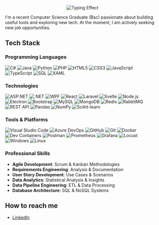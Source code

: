 <div align="center">
  <img src="https://readme-typing-svg.herokuapp.com?font=Fira+Code&duration=2000&pause=1000&color=778C76&center=true&vCenter=true&multiline=true&width=435&height=60&lines=Hi+there!+I'm+Mauran." alt="Typing Effect"/
<br>
</div>

I'm a recent Computer Science Graduate (Bsc) passionate about building useful tools and exploring new tech. At the moment, I am actively seeking new job opportunities.

## Tech Stack

### Programming Languages
![C#](https://img.shields.io/badge/C%23-239120?style=flat&logo=c-sharp&logoColor=white)
![Java](https://img.shields.io/badge/Java-007396?style=flat&logo=java&logoColor=white)
![Python](https://img.shields.io/badge/Python-3776AB?style=flat&logo=python&logoColor=white)
![PHP](https://img.shields.io/badge/PHP-777BB4?style=flat&logo=php&logoColor=white)
![HTML5](https://img.shields.io/badge/HTML5-E34F26?style=flat&logo=html5&logoColor=white)
![CSS3](https://img.shields.io/badge/CSS3-1572B6?style=flat&logo=css3&logoColor=white)
![JavaScript](https://img.shields.io/badge/JavaScript-F7DF1E?style=flat&logo=javascript&logoColor=black)
![TypeScript](https://img.shields.io/badge/TypeScript-3178C6?style=flat&logo=typescript&logoColor=white)
![SQL](https://img.shields.io/badge/SQL-003B57?style=flat&logo=postgresql&logoColor=white)
![XAML](https://img.shields.io/badge/XAML-0C54C2?style=flat&logo=xaml&logoColor=white)

### Technologies
![ASP.NET](https://img.shields.io/badge/ASP.NET-512BD4?style=flat&logo=.net&logoColor=white)
![.NET](https://img.shields.io/badge/.NET-512BD4?style=flat&logo=.net&logoColor=white)
![WPF](https://img.shields.io/badge/WPF-5C2D91?style=flat&logo=windows&logoColor=white)
![React](https://img.shields.io/badge/React-61DAFB?style=flat&logo=react&logoColor=black)
![Laravel](https://img.shields.io/badge/Laravel-FF2D20?style=flat&logo=laravel&logoColor=white)
![Svelte](https://img.shields.io/badge/Svelte-FF3E00?style=flat&logo=svelte&logoColor=white)
![Node.js](https://img.shields.io/badge/Node.js-339933?style=flat&logo=node.js&logoColor=white)
![Electron](https://img.shields.io/badge/Electron-47848F?style=flat&logo=electron&logoColor=white)
![Bootstrap](https://img.shields.io/badge/Bootstrap-7952B3?style=flat&logo=bootstrap&logoColor=white)
![MySQL](https://img.shields.io/badge/MySQL-4479A1?style=flat&logo=mysql&logoColor=white)
![MongoDB](https://img.shields.io/badge/MongoDB-47A248?style=flat&logo=mongodb&logoColor=white)
![Redis](https://img.shields.io/badge/Redis-DC382D?style=flat&logo=redis&logoColor=white)
![RabbitMQ](https://img.shields.io/badge/RabbitMQ-FF6600?style=flat&logo=rabbitmq&logoColor=white)
![REST API](https://img.shields.io/badge/REST%20API-02569B?style=flat&logo=rest&logoColor=white)
![Pandas](https://img.shields.io/badge/Pandas-150458?style=flat&logo=pandas&logoColor=white)
![NumPy](https://img.shields.io/badge/NumPy-013243?style=flat&logo=numpy&logoColor=white)
![Scikit-learn](https://img.shields.io/badge/Scikit--learn-F7931E?style=flat&logo=scikit-learn&logoColor=white)

### Tools & Platforms
![Visual Studio Code](https://img.shields.io/badge/VS%20Code-007ACC?style=flat&logo=visual-studio-code&logoColor=white)
![Azure DevOps](https://img.shields.io/badge/Azure%20DevOps-0078D7?style=flat&logo=azure-devops&logoColor=white)
![GitHub](https://img.shields.io/badge/GitHub-181717?style=flat&logo=github&logoColor=white)
![Git](https://img.shields.io/badge/Git-F05032?style=flat&logo=git&logoColor=white)
![Docker](https://img.shields.io/badge/Docker-2496ED?style=flat&logo=docker&logoColor=white)
![Dev Containers](https://img.shields.io/badge/Dev%20Containers-2496ED?style=flat&logo=docker&logoColor=white)
![Postman](https://img.shields.io/badge/Postman-FF6C37?style=flat&logo=postman&logoColor=white)
![Prometheus](https://img.shields.io/badge/Prometheus-E6522C?style=flat&logo=prometheus&logoColor=white)
![Grafana](https://img.shields.io/badge/Grafana-F46800?style=flat&logo=grafana&logoColor=white)
![Locust](https://img.shields.io/badge/Locust-00C853?style=flat&logo=locust&logoColor=white)
![Windows](https://img.shields.io/badge/Windows-0078D6?style=flat&logo=windows&logoColor=white)
![Linux](https://img.shields.io/badge/Linux-FCC624?style=flat&logo=linux&logoColor=black)

### Professional Skills
- **Agile Development**: Scrum & Kanban Methodologies
- **Requirements Engineering**: Analysis & Documentation
- **User Story Development**: Use Cases & Scenarios
- **Data Analytics**: Statistical Analysis & Insights
- **Data Pipeline Engineering**: ETL & Data Processing
- **Database Architecture**: SQL & NoSQL Systems

## How to reach me
- [LinkedIn](https://linkedin.com/in/mauranpavan)




